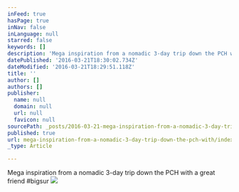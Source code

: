 ```yaml
---
inFeed: true
hasPage: true
inNav: false
inLanguage: null
starred: false
keywords: []
description: 'Mega inspiration from a nomadic 3-day trip down the PCH with a great friend #bigsur'
datePublished: '2016-03-21T18:30:02.734Z'
dateModified: '2016-03-21T18:29:51.118Z'
title: ''
author: []
authors: []
publisher:
  name: null
  domain: null
  url: null
  favicon: null
sourcePath: _posts/2016-03-21-mega-inspiration-from-a-nomadic-3-day-trip-down-the-pch-with.md
published: true
url: mega-inspiration-from-a-nomadic-3-day-trip-down-the-pch-with/index.html
_type: Article

---
```

Mega inspiration from a nomadic 3-day trip down the PCH with a great friend \#bigsur
![](https://the-grid-user-content.s3-us-west-2.amazonaws.com/45a3ac7c-7e8a-48ba-be60-2b8c9cbbbbdd.jpg)